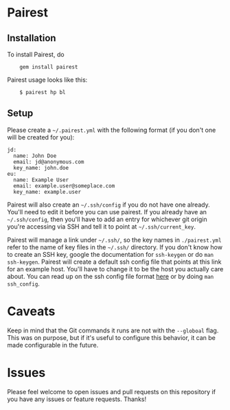 # Pairest

## Installation
To install Pairest, do
```
    gem install pairest
```

Pairest usage looks like this:
```
    $ pairest hp bl
```

## Setup
Please create a ```~/.pairest.yml``` with the following format (if you don't one will be created for you):
```
jd:
  name: John Doe
  email: jd@anonymous.com
  key_name: john.doe
eu:
  name: Example User
  email: example.user@someplace.com
  key_name: example.user

```

Pairest will also create an ```~/.ssh/config``` if you do not have one already. You'll need to edit it before you can use pairest. If you already have an ```~/.ssh/config```, then you'll have to add an entry for whichever git origin you're accessing via SSH and tell it to point at ```~/.ssh/current_key```.

Pairest will manage a link under ```~/.ssh/```, so the key names in ```./pairest.yml``` refer to the name of key files in the ```~/.ssh/``` directory. If you don't know how to create an SSH key, google the documentation for ```ssh-keygen``` or do ```man ssh-keygen```. Pairest will create a default ssh config file that points at this link for an example host. You'll have to change it to be the host you actually care about. You can read up on the ssh config file format [here](http://linux.die.net/man/5/ssh_config) or by doing ```man ssh_config```.

# Caveats
Keep in mind that the Git commands it runs are not with the ```--globoal``` flag. This was on purpose, but if it's useful to configure this behavior, it can be made configurable in the future.

# Issues
Please feel welcome to open issues and pull requests on this repository if you have any issues or feature requests. Thanks!
